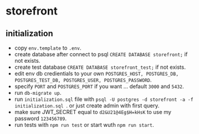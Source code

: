 # storefront

## initialization

- copy `env.template` to `.env`.
- create database after connect to psql `CREATE DATABASE storefront;` if not exists.
- create test database `CREATE DATABASE storefront_test;` if not exists.
- edit env db credientials to your own `POSTGRES_HOST, POSTGRES_DB, POSTGRES_TEST_DB, POSTGRES_USER, POSTGRES_PASSWORD`.
- specify `PORT` and `POSTGRES_PORT` if you want ... default `3000` and `5432`.
- run `db-migrate up`.
- run `initialization.sql` file with `psql -U postgres -d storefront -a -f initialization.sql `.
  or just create admin with first query.
- make sure JWT_SECRET equal to `d2&U21@4Eg$H=kHsK` to use my password `123456789`.
- run tests with `npm run test` or start wuth `npm run start`.
